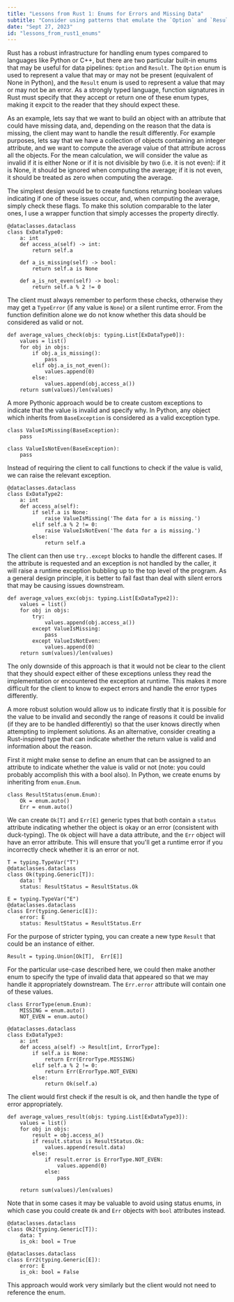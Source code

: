 ```yaml
---
title: "Lessons from Rust 1: Enums for Errors and Missing Data"
subtitle: "Consider using patterns that emulate the `Option` and `Result` enums from Rust to make your code more robust and readable."
date: "Sept 27, 2023"
id: "lessons_from_rust1_enums"
---
```



Rust has a robust infrastructure for handling enum types compared to languages like Python or C++, but there are two particular built-in enums that may be useful for data pipelines: `Option` and `Result`. The `Option` enum is used to represent a value that may or may not be present (equivalent of None in Python), and the `Result` enum is used to represent a value that may or may not be an error. As a strongly typed language, function signatures in Rust must specify that they accept or return one of these enum types, making it expcit to the reader that they should expect these.

As an example, lets say that we want to build an object with an attribute that could have missing data, and, depending on the reason that the data is missing, the client may want to handle the result differently. For example purposes, lets say that we have a collection of objects containing an integer attribute, and we want to compute the average value of that attribute across all the objects. For the mean calculation, we will consider the value as invalid if it is either None or if it is not divisible by two (i.e. it is not even): if it is None, it should be ignored when computing the average; if it is not even, it should be treated as zero when computing the average.

The simplest design would be to create functions returning boolean values indicating if one of these issues occur, and, when computing the average, simply check these flags. To make this solution comparable to the later ones, I use a wrapper function that simply accesses the property directly.

    @dataclasses.dataclass
    class ExDataType0:
        a: int
        def access_a(self) -> int:
            return self.a
        
        def a_is_missing(self) -> bool:
            return self.a is None
        
        def a_is_not_even(self) -> bool:
            return self.a % 2 != 0

The client must always remember to perform these checks, otherwise they may get a `TypeError` (if any value is `None`) or a silent runtime error. From the function definition alone we do not know whether this data should be considered as valid or not.

    def average_values_check(objs: typing.List[ExDataType0]):
        values = list()
        for obj in objs:
            if obj.a_is_missing():
                pass
            elif obj.a_is_not_even():
                values.append(0)
            else:
                values.append(obj.access_a())
        return sum(values)/len(values)

A more Pythonic approach would be to create custom exceptions to indicate that the value is invalid and specify why. In Python, any object which inherits from `BaseException` is considered as a valid exception type.

    class ValueIsMissing(BaseException):
        pass

    class ValueIsNotEven(BaseException):
        pass

Instead of requiring the client to call functions to check if the value is valid, we can raise the relevant exception.

    @dataclasses.dataclass
    class ExDataType2:
        a: int
        def access_a(self):
            if self.a is None:
                raise ValueIsMissing('The data for a is missing.')
            elif self.a % 2 != 0:
                raise ValueIsNotEven('The data for a is missing.')
            else:
                return self.a

The client can then use `try..except` blocks to handle the different cases. If the attribute is requested and an exception is not handled by the caller, it will raise a runtime exception bubbling up to the top level of the program. As a general design principle, it is better to fail fast than deal with silent errors that may be causing issues downstream.

    def average_values_exc(objs: typing.List[ExDataType2]):
        values = list()
        for obj in objs:
            try:
                values.append(obj.access_a())
            except ValueIsMissing:
                pass
            except ValueIsNotEven:
                values.append(0)
        return sum(values)/len(values)

The only downside of this approach is that it would not be clear to the client that they should expect either of these exceptions unless they read the implementation or encountered the exception at runtime. This makes it more difficult for the client to know to expect errors and handle the error types differently.

A more robust solution would allow us to indicate firstly that it is possible for the value to be invalid and secondly the range of reasons it could be invalid (if they are to be handled differently) so that the user knows directly when attempting to implement solutions. As an alternative, consider creating a Rust-inspired type that can indicate whether the return value is valid and information about the reason.

First it might make sense to define an enum that can be assigned to an attribute to indicate whether the value is valid or not (note: you could probably accomplish this with a bool also). In Python, we create enums by inheriting from `enum.Enum`. 

    class ResultStatus(enum.Enum):
        Ok = enum.auto()
        Err = enum.auto()
        
We can create `Ok[T]` and `Err[E]` generic types that both contain a `status` attribute indicating whether the object is okay or an error (consistent with duck-typing). The `Ok` object will have a data attribute, and the `Err` object will have an error attribute. This will ensure that you'll get a runtime error if you incorrectly check whether it is an error or not.

    T = typing.TypeVar("T")
    @dataclasses.dataclass
    class Ok(typing.Generic[T]):
        data: T
        status: ResultStatus = ResultStatus.Ok

    E = typing.TypeVar("E")
    @dataclasses.dataclass
    class Err(typing.Generic[E]):
        error: E
        status: ResultStatus = ResultStatus.Err

For the purpose of stricter typing, you can create a new type `Result` that could be an instance of either.

    Result = typing.Union[Ok[T],  Err[E]]

For the particular use-case described here, we could then make another enum to specify the type of invalid data that appeared so that we may handle it appropriately downstream. The `Err.error` attribute will contain one of these values.

    class ErrorType(enum.Enum):
        MISSING = enum.auto()
        NOT_EVEN = enum.auto()

    @dataclasses.dataclass
    class ExDataType3:
        a: int
        def access_a(self) -> Result[int, ErrorType]:
            if self.a is None:
                return Err(ErrorType.MISSING)
            elif self.a % 2 != 0:
                return Err(ErrorType.NOT_EVEN)
            else:
                return Ok(self.a)

The client would first check if the result is ok, and then handle the type of error appropriately.

    def average_values_result(objs: typing.List[ExDataType3]):
        values = list()
        for obj in objs:
            result = obj.access_a()
            if result.status is ResultStatus.Ok:
                values.append(result.data)
            else:
                if result.error is ErrorType.NOT_EVEN:
                    values.append(0)
                else:
                    pass
            
        return sum(values)/len(values)

Note that in some cases it may be valuable to avoid using status enums, in which case you could create `Ok` and `Err` objects with `bool` attributes instead.

    @dataclasses.dataclass
    class Ok2(typing.Generic[T]):
        data: T
        is_ok: bool = True
        
    @dataclasses.dataclass
    class Err2(typing.Generic[E]):
        error: E
        is_ok: bool = False

This approach would work very similarly but the client would not need to reference the enum.

